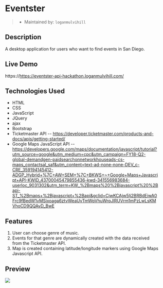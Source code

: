 
# Eventster
> - Maintained by: `loganmulvihill`

## Description
A desktop application for users who want to find events in San Diego.

## Live Demo
https://https://eventster-api-hackathon.loganmulvihill.com/

## Technologies Used
 - HTML
 - CSS
 - JavaScript
 - JQuery
 - ajax
 - Bootstrap
 - Ticketmaster API
   -- https://developer.ticketmaster.com/products-and-docs/apis/getting-started/
 - Google Maps JavaScript API
  -- https://developers.google.com/maps/documentation/javascript/tutorial?utm_source=google&utm_medium=cpc&utm_campaign=FY18-Q2-global-demandgen-paidsearchonnetworkhouseads-cs-maps_contactsal_saf&utm_content=text-ad-none-none-DEV_c-CRE_359194145412-ADGP_Hybrid+%7C+AW+SEM+%7C+BKWS+~+Google+Maps+Javascript+API-KWID_43700045479855436-kwd-341556983684-userloc_9031302&utm_term=KW_%2Bmaps%20%2Bjavascript%20%2Bapi-ST_%2Bmaps+%2Bjavascript+%2Bapi&gclid=CjwKCAjw5Ij2BRBdEiwA0Frc9fBedW1vMSixoaga6ztvWeaUvTmWpVhuWrqJlRUVrm1mPzLwLsKMVhoCD9QQAvD_BwE

## Features
1. User can choose genre of music.
2. Events for that genre are dynamically created with the data received from the Ticketmaster API.
3. Map is created containing latitude/longitude markers using Google Maps Javascript API.

## Preview
 <img src="/assets/images/eventster-example.gif">
